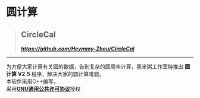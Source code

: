 # 圆计算  
> ## CircleCal  
> **_https://github.com/Heymmy-Zhou/CircleCal_**  
***
为方便大家计算有关圆的数据，告别复杂的圆周率计算，黑米粥工作室特推出 **圆计算 V2.5** 程序，解决大家的圆计算难题。  
本软件采用C++编写，  
采用[**GNU通用公共许可协议**](https://github.com/Heymmy-Zhou/CircleCal/wiki#--%E8%AE%B8%E5%8F%AF%E8%AF%81%E8%AF%B4%E6%98%8E)授权
